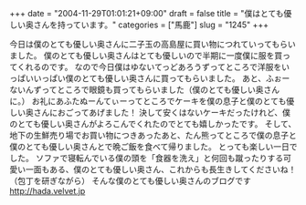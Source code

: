+++
date = "2004-11-29T01:01:21+09:00"
draft = false
title = "僕はとても優しい奥さんを持っています。"
categories = ["馬鹿"]
slug = "1245"
+++

今日は僕のとても優しい奥さんに二子玉の高島屋に買い物につれていってもらいました。
僕のとても優しい奥さんはとても優しいので半期に一度僕に服を買ってくれるのです。
なので今日僕はゆないてっどあろうずってところで洋服をいっぱいいっぱい僕のとても優しい奥さんに買ってもらいました。
あと、ふぉーないんずってところで眼鏡も買ってもらいました（僕のとても優しい奥さんに。）
お礼にあふたぬーんてぃーってところでケーキを僕の息子と僕のとても優しい奥さんにおごってあげました！
決して安くはないケーキだったけれど、僕のとても優しい奥さんがよろこんでくれたのでとても嬉しかったです。
そして、地下の生鮮売り場でお買い物につきあったあと、たん熊ってところで僕の息子と僕のとても優しい奥さんとで晩ご飯を食べて帰りました。
とっても楽しい一日でした。
ソファで寝転んでいる僕の頭を「食器を洗え」と何回も蹴ったりする可愛い一面もある、僕のとても優しい奥さん、これからも長生きしてくださいね！（包丁を研ぎながら）
そんな僕のとても優しい奥さんのブログです
<a href="http://hada.velvet.jp" target="_blank">http://hada.velvet.jp</a>
